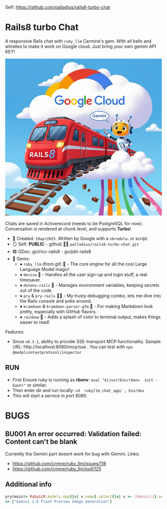 Self: https://github.com/palladius/rails8-turbo-chat

# Rails8 turbo Chat

A responsive Rails chat with  `ruby_llm` Carmine's gem. With all bells and whistles to make it work on Google cloud. Just bring your own gemini API KEY!

![A red train with "rails8" writing in front. To guide it, a cute AI bot called "Gemini". The railways are detached frm ground and heading towards the sky in a big colorful Cloud, called "Google Cloud"](docs/rails8-gemini-cute.png)

Chats are saved in Activerecord (needs to be PostgreSQL for now). Conversation is rendered at chunk level, and supports **Turbo**!

* 📆 Created: `19apr2025`. Written by Google with a `sbrodola.sh` script.
* 🪞 Self: **PUBLIC** - github 🐙🐱 `palladius/rails8-turbo-chat.git`
* 🟦 GDoc: go/ricc-rails8 - go/pbt-rails8
* 💎 Gems:
    * ♦️ `ruby_llm` (from git) 🤖 - The core engine for all the cool Large Language Model magic!
    * ♦️ `devise` 🔑 - Handles all the user sign-up and login stuff, a real timesaver.
    * ♦️ `dotenv-rails` 🤫 - Manages environment variables, keeping secrets out of the code.
    * ♦️ `pry` & `pry-rails` 🕵️‍♂️ - My trusty debugging combo, lets me dive into the Rails console and poke around.
    * ♦️ `kramdown` & `kramdown-parser-gfm` 📝 - For making Markdown look pretty, especially with GitHub flavors.
    * ♦️ `rainbow` 🌈 - Adds a splash of color to terminal output, makes things easier to read!

Features:

* Since `v0.3.1`, ability to provide SSE-transport MCP functionality. Sample URL: http://localhost:8080/mcp/sse . You can test with `npx @modelcontextprotocol/inspector`


## RUN

* First Ensure ruby is running as **rbenv**: `eval "$(/usr/bin/rbenv  init - bash)"` or similar.
*  Then enter dir and run locally: `cd  rubyllm_chat_app/ ; bin/dev`
*  This will start a service in port 8080.

# BUGS

## BU001 An error occurred: Validation failed: Content can't be blank

Currently the Gemini part doesnt work for bug with Gemini. Links:
* https://github.com/crmne/ruby_llm/issues/118
* https://github.com/crmne/ruby_llm/pull/125

## Additional info

```ruby
pry(main)> RubyLLM.models.map{|x| x.name}.select{|x| x =~ /Gemini/i}.select{|x| x =~ /image/i}
=> ["Gemini 2.0 Flash Preview Image Generation"]
```
